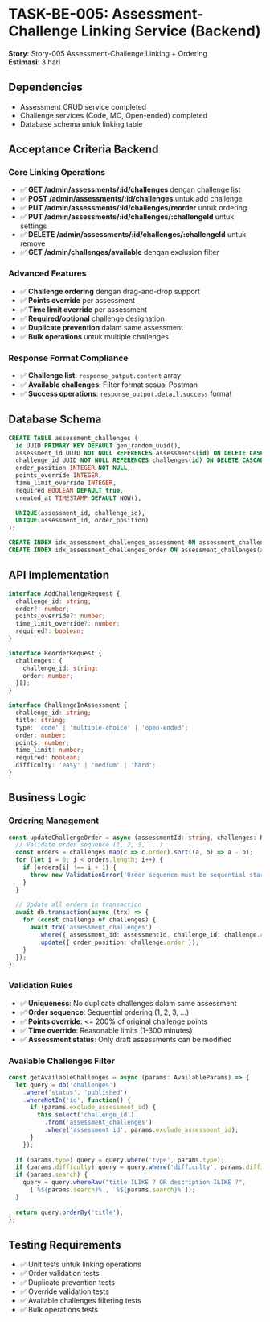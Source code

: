 # TASK-BE-005: Assessment-Challenge Linking Service (Backend)

**Story**: Story-005 Assessment-Challenge Linking + Ordering  
**Estimasi**: 3 hari

## Dependencies
- Assessment CRUD service completed
- Challenge services (Code, MC, Open-ended) completed
- Database schema untuk linking table

## Acceptance Criteria Backend

### Core Linking Operations
- ✅ **GET /admin/assessments/:id/challenges** dengan challenge list
- ✅ **POST /admin/assessments/:id/challenges** untuk add challenge
- ✅ **PUT /admin/assessments/:id/challenges/reorder** untuk ordering
- ✅ **PUT /admin/assessments/:id/challenges/:challengeId** untuk settings
- ✅ **DELETE /admin/assessments/:id/challenges/:challengeId** untuk remove
- ✅ **GET /admin/challenges/available** dengan exclusion filter

### Advanced Features
- ✅ **Challenge ordering** dengan drag-and-drop support
- ✅ **Points override** per assessment
- ✅ **Time limit override** per assessment
- ✅ **Required/optional** challenge designation
- ✅ **Duplicate prevention** dalam same assessment
- ✅ **Bulk operations** untuk multiple challenges

### Response Format Compliance
- ✅ **Challenge list**: `response_output.content` array
- ✅ **Available challenges**: Filter format sesuai Postman
- ✅ **Success operations**: `response_output.detail.success` format

## Database Schema

```sql
CREATE TABLE assessment_challenges (
  id UUID PRIMARY KEY DEFAULT gen_random_uuid(),
  assessment_id UUID NOT NULL REFERENCES assessments(id) ON DELETE CASCADE,
  challenge_id UUID NOT NULL REFERENCES challenges(id) ON DELETE CASCADE,
  order_position INTEGER NOT NULL,
  points_override INTEGER,
  time_limit_override INTEGER,
  required BOOLEAN DEFAULT true,
  created_at TIMESTAMP DEFAULT NOW(),
  
  UNIQUE(assessment_id, challenge_id),
  UNIQUE(assessment_id, order_position)
);

CREATE INDEX idx_assessment_challenges_assessment ON assessment_challenges(assessment_id);
CREATE INDEX idx_assessment_challenges_order ON assessment_challenges(assessment_id, order_position);
```

## API Implementation

```typescript
interface AddChallengeRequest {
  challenge_id: string;
  order?: number;
  points_override?: number;
  time_limit_override?: number;
  required?: boolean;
}

interface ReorderRequest {
  challenges: {
    challenge_id: string;
    order: number;
  }[];
}

interface ChallengeInAssessment {
  challenge_id: string;
  title: string;
  type: 'code' | 'multiple-choice' | 'open-ended';
  order: number;
  points: number;
  time_limit: number;
  required: boolean;
  difficulty: 'easy' | 'medium' | 'hard';
}
```

## Business Logic

### Ordering Management
```typescript
const updateChallengeOrder = async (assessmentId: string, challenges: ReorderItem[]) => {
  // Validate order sequence (1, 2, 3, ...)
  const orders = challenges.map(c => c.order).sort((a, b) => a - b);
  for (let i = 0; i < orders.length; i++) {
    if (orders[i] !== i + 1) {
      throw new ValidationError('Order sequence must be sequential starting from 1');
    }
  }
  
  // Update all orders in transaction
  await db.transaction(async (trx) => {
    for (const challenge of challenges) {
      await trx('assessment_challenges')
        .where({ assessment_id: assessmentId, challenge_id: challenge.challenge_id })
        .update({ order_position: challenge.order });
    }
  });
};
```

### Validation Rules
- ✅ **Uniqueness**: No duplicate challenges dalam same assessment
- ✅ **Order sequence**: Sequential ordering (1, 2, 3, ...)
- ✅ **Points override**: <= 200% of original challenge points
- ✅ **Time override**: Reasonable limits (1-300 minutes)
- ✅ **Assessment status**: Only draft assessments can be modified

### Available Challenges Filter
```typescript
const getAvailableChallenges = async (params: AvailableParams) => {
  let query = db('challenges')
    .where('status', 'published')
    .whereNotIn('id', function() {
      if (params.exclude_assessment_id) {
        this.select('challenge_id')
          .from('assessment_challenges')
          .where('assessment_id', params.exclude_assessment_id);
      }
    });
    
  if (params.type) query = query.where('type', params.type);
  if (params.difficulty) query = query.where('difficulty', params.difficulty);
  if (params.search) {
    query = query.whereRaw("title ILIKE ? OR description ILIKE ?", 
      [`%${params.search}%`, `%${params.search}%`]);
  }
  
  return query.orderBy('title');
};
```

## Testing Requirements
- ✅ Unit tests untuk linking operations
- ✅ Order validation tests
- ✅ Duplicate prevention tests
- ✅ Override validation tests
- ✅ Available challenges filtering tests
- ✅ Bulk operations tests